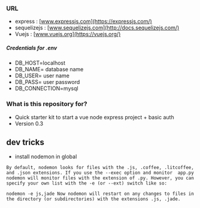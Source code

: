 ### URL ###

* express : [www.expressjs.com](https://expressjs.com/)
* sequelizejs : [www.sequelizejs.com](http://docs.sequelizejs.com/)
* Vuejs : [www.vuejs.org](https://vuejs.org/)

##### Credentials for .env

* DB_HOST=localhost
* DB_NAME= database name
* DB_USER= user name
* DB_PASS= user password
* DB_CONNECTION=mysql
 
### What is this repository for? ###

* Quick starter kit to start a vue node express project + basic auth
* Version 0.3

## dev tricks

* install nodemon in global

```
By default, nodemon looks for files with the .js, .coffee, .litcoffee, and .json extensions. If you use the --exec option and monitor  app.py nodemon will monitor files with the extension of .py. However, you can specify your own list with the -e (or --ext) switch like so:  

nodemon -e js,jade Now nodemon will restart on any changes to files in the directory (or subdirectories) with the extensions .js, .jade. 
```